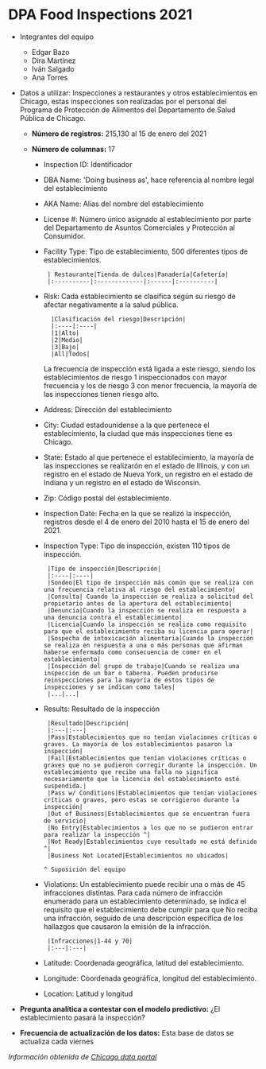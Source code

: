 # DPA Food Inspections 2021

* Integrantes del equipo
  * Edgar Bazo
  * Dira Martínez
  * Iván Salgado
  * Ana Torres
  
  
* Datos a utilizar: Inspecciones a restaurantes y otros establecimientos en Chicago, estas inspecciones son realizadas por el personal del Programa de Protección de Alimentos del Departamento de Salud Pública de Chicago. 

  * **Número de registros:** 215,130 al 15 de enero del 2021
  * **Número de columnas:** 17
 
    * Inspection ID: Identificador
    
    * DBA Name: 'Doing business as', hace referencia al nombre legal del establecimiento
    
    * AKA Name: Alias del nombre del establecimiento
    
    * License #: Número único asignado al establecimiento por parte del Departamento de Asuntos Comerciales y Protección al Consumidor. 
    
    * Facility Type: Tipo de establecimiento, 500 diferentes tipos de establecimientos. 
    
           | Restaurante|Tienda de dulces|Panadería|Cafetería|
           |:----------|:-------------|:------|:----------|
   
    * Risk: Cada establecimiento se clasifica según su riesgo de afectar negativamente a la salud pública.
    
            |Clasificación del riesgo|Descripción|
            |:----|:----|
            |1|Alto|  
            |2|Medio| 
            |3|Bajo|
            |All|Todos| 
     
       La frecuencia de inspección está ligada a este riesgo, siendo los establecimientos de riesgo 1 inspeccionados con mayor frecuencia y los de riesgo 3 con      menor frecuencia, la mayoría de las inspecciones tienen riesgo alto.
 
    * Address: Dirección del establecimiento 
    
    * City: Ciudad estadounidense a la que pertenece el establecimiento, la ciudad que más inspecciones tiene es Chicago.
    
    * State: Estado al que pertenece el establecimiento, la mayoría de las inspecciones se realizarón en el estado de Illinois, y con un registro en el estado de Nueva York, un registro en el estado de Indiana y un registro en el estado de Wisconsin.
    
    * Zip: Código postal del establecimiento.
    
    * Inspection Date: Fecha en la que se realizó la inspección, registros desde el 4 de enero del 2010 hasta el 15 de enero del 2021.
    
    * Inspection Type: Tipo de inspección, existen 110 tipos de inspección.
    
           |Tipo de inspección|Descripción|
           |:----|:----|
           |Sondeo|El tipo de inspección más común que se realiza con una frecuencia relativa al riesgo del establecimiento|
           |Consulta| Cuando la inspección se realiza a solicitud del propietario antes de la apertura del establecimiento|
           |Denuncia|Cuando la inspección se realiza en respuesta a una denuncia contra el establecimiento|
           |Licencia|Cuando la inspección se realiza como requisito para que el establecimiento reciba su licencia para operar|
           |Sospecha de intoxicación alimentaria|Cuando la inspección se realiza en respuesta a una o más personas que afirman haberse enfermado como consecuencia de comer en el establecimiento|
           |Inspección del grupo de trabajo|Cuando se realiza una inspección de un bar o taberna. Pueden producirse reinspecciones para la mayoría de estos tipos de inspecciones y se indican como tales|
           |...|...|

    * Results: Resultado de la inspección
    
           |Resultado|Descripción|
           |:---|:---|
           |Pass|Establecimientos que no tenían violaciones críticas o graves. La mayoría de los establecimientos pasaron la inspección|
           |Fail|Establecimientos que tenían violaciones críticas o graves que no se pudieron corregir durante la inspección. Un establecimiento que recibe una falla no significa necesariamente que la licencia del establecimiento esté suspendida.| 
           |Pass w/ Conditions|Establecimientos que tenían violaciones críticas o graves, pero estas se corrigieron durante la inspección|
           |Out of Business|Establecimientos que se encuentran fuera de servicio|
           |No Entry|Establecimientos a los que no se pudieron entrar para realizar la inspección ^|
           |Not Ready|Establecimientos cuyo resultado no está definido ^|
           |Business Not Located|Establecimientos no ubicados|
     
          ^ Suposición del equipo
    
    * Violations: Un establecimiento puede recibir una o más de 45 infracciones distintas. Para cada número de infracción enumerado para un establecimiento determinado, se indica el requisito que el establecimiento debe cumplir para que No reciba una infracción, seguido de una descripción específica de los hallazgos que causaron la emisión de la infracción.
    
           |Infracciones|1-44 y 70|
           |:---|:---|
    
    * Latitude: Coordenada geográfica, latitud del establecimiento.
    
    * Longitude: Coordenada geográfica, longitud del establecimiento.
    
    * Location: Latitud y longitud   
     

* **Pregunta analítica a contestar con el modelo predictivo:** ¿El establecimiento pasará la inspección?


* **Frecuencia de actualización de los datos:** Esta base de datos se actualiza cada viernes 

*Información obtenida de [Chicago data portal](https://data.cityofchicago.org/Health-Human-Services/Food-Inspections/4ijn-s7e5)*

